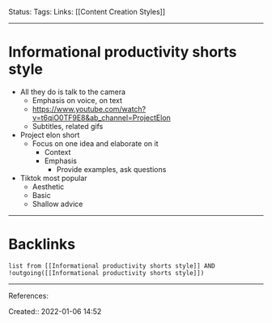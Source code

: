 Status: 
Tags: 
Links: [[Content Creation Styles]]
___
# Informational productivity shorts style
- All they do is talk to the camera
	- Emphasis on voice, on text 
	- https://www.youtube.com/watch?v=t6qiO0TF9E8&ab_channel=ProjectElon
	- Subtitles, related gifs
- Project elon short
	- Focus on one idea and elaborate on it
		- Context
		- Emphasis
			- Provide examples, ask questions
- Tiktok most popular
	- Aesthetic
	- Basic
	- Shallow advice
___
# Backlinks
```dataview
list from [[Informational productivity shorts style]] AND !outgoing([[Informational productivity shorts style]])
```
___
References:

Created:: 2022-01-06 14:52
